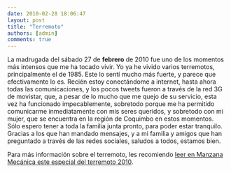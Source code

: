 ```yaml
---
date: 2010-02-28 18:06:47
layout: post
title: "Terremoto"
authors: [admin]
comments: true
---
```

La madrugada del sábado 27 de **febrero** de 2010 fue uno de los
momentos más intensos que me ha tocado vivir. Yo ya he vivido varios
terremotos, principalmente el de 1985. Este lo sentí mucho más fuerte, y
parece que efectivamente lo es. Recién estoy conectándome a internet,
hasta ahora todas las comunicaciones, y los pocos tweets fueron a través
de la red 3G de movistar, que, a pesar de lo mucho que me quejo de su
servicio, esta vez ha funcionado impecablemente, sobretodo porque me ha
permitido comunicarme inmediatamente con mis seres queridos, y sobretodo
con mi mujer, que se encuentra en la región de Coquimbo en estos
momentos.\
Sólo espero tener a toda la familia junta pronto, para poder estar
tranquilo.\
Gracias a los que han mandado mensajes, y a mi familia y amigos que han
preguntado a través de las redes sociales, saludos a todos, estamos
bien.

Para más información sobre el terremoto, les recomiendo [leer en Manzana
Mecánica este especial del terremoto
2010](http://www.manzanamecanica.org/2010/02/especial_terremoto_en_chile.html).
